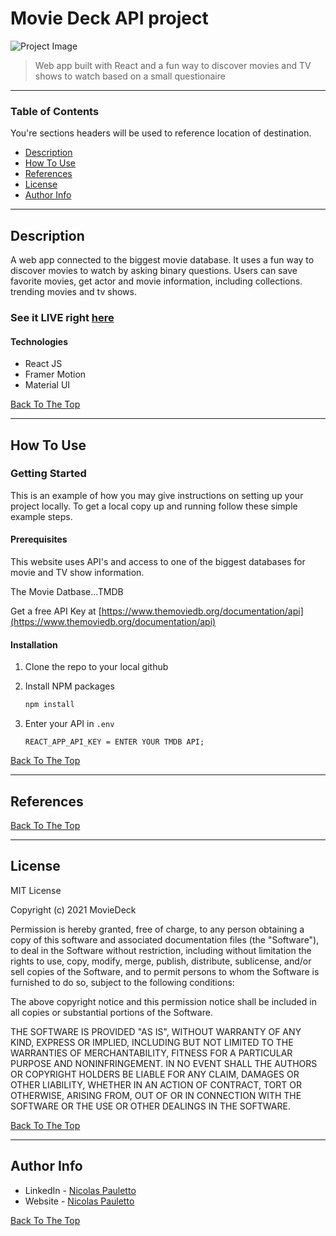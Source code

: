 # Movie Deck API project

![Project Image](project-image-url)

> Web app built with React and a fun way to discover movies and TV shows to watch based on a small questionaire
---

### Table of Contents
You're sections headers will be used to reference location of destination.

- [Description](#description)
- [How To Use](#how-to-use)
- [References](#references)
- [License](#license)
- [Author Info](#author-info)

---

## Description

A web app connected to the biggest movie database. It uses a fun way to discover movies to watch by asking binary questions. Users can save favorite movies, get actor and movie information, including collections. trending movies and tv shows.

### See it LIVE right [here](https://movie-deck-by-nick.netlify.app)

#### Technologies

- React JS
- Framer Motion
- Material UI

[Back To The Top](#movie-deck-api-project)

---

## How To Use

### Getting Started

This is an example of how you may give instructions on setting up your project locally.
To get a local copy up and running follow these simple example steps.

#### Prerequisites

This website uses API's and access to one of the biggest databases for movie and TV show information.

The Movie Datbase...TMDB

Get a free API Key at [https://www.themoviedb.org/documentation/api](https://www.themoviedb.org/documentation/api)

#### Installation

1. Clone the repo to your local github

2. Install NPM packages
   ```sh
   npm install
   ```
3. Enter your API in `.env`
   ```JS
   REACT_APP_API_KEY = ENTER YOUR TMDB API;
   ```
[Back To The Top](#movie-deck-api-project)

---

## References
[Back To The Top](#movie-deck-api-project)

---

## License

MIT License

Copyright (c) 2021 MovieDeck

Permission is hereby granted, free of charge, to any person obtaining a copy
of this software and associated documentation files (the "Software"), to deal
in the Software without restriction, including without limitation the rights
to use, copy, modify, merge, publish, distribute, sublicense, and/or sell
copies of the Software, and to permit persons to whom the Software is
furnished to do so, subject to the following conditions:

The above copyright notice and this permission notice shall be included in all
copies or substantial portions of the Software.

THE SOFTWARE IS PROVIDED "AS IS", WITHOUT WARRANTY OF ANY KIND, EXPRESS OR
IMPLIED, INCLUDING BUT NOT LIMITED TO THE WARRANTIES OF MERCHANTABILITY,
FITNESS FOR A PARTICULAR PURPOSE AND NONINFRINGEMENT. IN NO EVENT SHALL THE
AUTHORS OR COPYRIGHT HOLDERS BE LIABLE FOR ANY CLAIM, DAMAGES OR OTHER
LIABILITY, WHETHER IN AN ACTION OF CONTRACT, TORT OR OTHERWISE, ARISING FROM,
OUT OF OR IN CONNECTION WITH THE SOFTWARE OR THE USE OR OTHER DEALINGS IN THE
SOFTWARE.

[Back To The Top](#movie-deck-api-project)

---

## Author Info

- LinkedIn - [Nicolas Pauletto](https://www.linkedin.com/in/nicolas-pauletto/)
- Website - [Nicolas Pauletto](https://nicolaspauletto.com)

[Back To The Top](#movie-deck-api-project)
